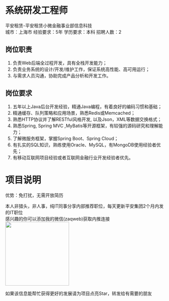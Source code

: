 # 系统研发工程师
平安租赁-平安租赁小微金融事业部信息科技  
城市：上海市 经验要求：5年 学历要求：本科  招聘人数：2

## 岗位职责
1. 负责Web后端全过程开发，具有全栈开发能力；
 2. 负责业务系统的设计/开发/维护工作，保证系统高性能、高可用运行；
 3. 与需求人员沟通，协助完成产品分析和开发工作。

## 岗位要求
1. 五年以上Java后台开发经验，精通Java编程，有着良好的编码习惯和基础；
 2. 精通缓存、队列策略和应用场景，熟悉Redis或Memcached；
 3. 熟悉HTTP协议并了解RESTful风格开发, 以及Json，XML等数据交换格式；
 4. 熟悉Spring, Spring MVC ,MyBatis等开源框架，有较强的源码研究和理解能力；
 5. 了解微服务框架，掌握Spring Boot、Spring Cloud；
 6. 有扎实的SQL知识，熟练使用Oracle、MySQL，有MongoDB使用经验者优先；
 7. 有移动互联网项目经验或者互联网金融行业开发经验者优先。

# 项目说明

优势：免打扰，无需开放简历

本人非猎头，非人事，纯IT同事分享内部推荐职位，每天更新平安集团2个月内发的IT职位  
感兴趣的你可以添加我的微信(zaqweb)获取内推连接  
<img src="https://github.com/zaqweb/PA-IT-JOBS/blob/master/WechatICode.jpeg"  height="200" width="200">

如果该信息能帮忙获得更好的发展请为项目点亮Star，转发给有需要的朋友




